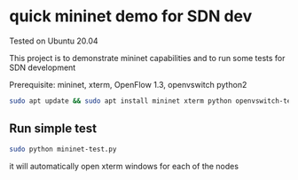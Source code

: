 # quick mininet demo for SDN dev

Tested on Ubuntu 20.04  

This project is to demonstrate mininet capabilities and to run some tests for SDN development  

Prerequisite: mininet, xterm, OpenFlow 1.3, openvswitch python2
```sh
sudo apt update && sudo apt install mininet xterm python openvswitch-testcontroller
```

## Run simple test
```sh
sudo python mininet-test.py
```
it will automatically open xterm windows for each of the nodes
